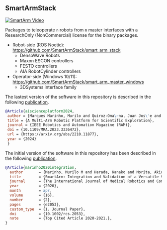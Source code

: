 ## SmartArmStack

 [![SmartArm Video](https://user-images.githubusercontent.com/46012516/173507324-d8642fd4-7e16-494f-9f18-509c613313aa.png)](https://www.youtube.com/watch?v=dayuW47PKKc "SmartArm Video")
  
 Packages to teleoperate `n` robots from `m` master interfaces with a ResearchOnly (NonCommercial) license for the binary packages.
 
 - Robot-side (ROS Noetic): https://github.com/SmartArmStack/smart_arm_stack
      - DensoWave Robots
      - Maxon ESCON controllers
      - FESTO controllers
      - AIA RobotCylinder controllers
 - Operator-side (Windows 10/11): https://github.com/SmartArmStack/smart_arm_master_windows
      - 3DSystems interface family 
 
 
 The lastest version of the software in this repository is described in the following [publication](https://arxiv.org/abs/2210.11877).
 
 ```bibtex
@Article{aiscienceplatform2024,
  author = {Marques Marinho, Murilo and Quiroz-Oma\~na, Juan Jos\'e and Harada, Kanako},
  title = {A Multi-Arm Robotic Platform for Scientific Exploration},
  journal = {IEEE Robotics and Automation Magazine (RAM)},
  doi = {10.1109/MRA.2023.3336472},
  url = {https://arxiv.org/abs/2210.11877},
  year = {2024}
  } 
 ```
 
 The initial version of the software in this repository has been described in the following [publication](http://doi.org/10.1002/rcs.2053).

```bibtex
@Article{marinho2020integration,
  author       = {Marinho, Murilo M and Harada, Kanako and Morita, Akio and Mitsuishi, Mamoru},
  title        = {SmartArm: Integration and Validation of a Versatile Surgical Robotic System for Constrained Workspaces},
  journal      = {The International Journal of Medical Robotics and Computer Assisted Surgery (IJMRCAS)},
  year         = {2020},
  month        = apr,
  volume       = {16},
  number       = {2},
  pages        = {e2053},
  custom_type  = {1. Journal Paper},
  doi          = {10.1002/rcs.2053},
  note         = {Top Cited Article 2020-2021.},
}
```
